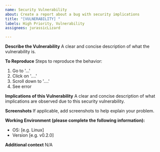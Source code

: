 ```yaml
---
name: Security Vulnerability
about: Create a report about a bug with security implications
title: "[VULNERABILITY] "
labels: High Priority, Vulnerability
assignees: jurassicLizard

---
```


**Describe the Vulnerability**
A clear and concise description of what the vulnerability is.

**To Reproduce**
Steps to reproduce the behavior:
1. Go to '...'
2. Click on '....'
3. Scroll down to '....'
4. See error

**Implications of this Vulnerability**
A clear and concise description of what implications are observed due to this security vulnerability.

**Screenshots**
If applicable, add screenshots to help explain your problem.

**Working Environment (please complete the following information):**
 - OS: [e.g. Linux]
 - Version [e.g. v0.2.0]


**Additional context**
N/A
